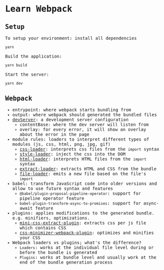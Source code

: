 <samp>

# Learn Webpack

## Setup

To setup your environment: install all dependencies

```bash
yarn
```

Build the application:

```bash
yarn build
```

Start the server:

```bash
yarn dev
```

## Webpack

- entrypoint: where webpack starts bundling from
- output: where webpack should generated the bundled files
- [devServer](https://webpack.js.org/configuration/dev-server): a development server configuration
  - contentBase: where the dev server will listen from
  - overlay: for every error, it will show an overlay about the error in the page
- module rules: loaders to interpret different types of modules (js, css, html, png, jpg, gif)
  - [css-loader](https://webpack.js.org/loaders/css-loader): interprets css files from the `import` syntax
  - [style-loader](https://webpack.js.org/loaders/style-loader): inject the css into the DOM
  - [html-loader](https://v4.webpack.js.org/loaders/html-loader): interprets HTML files from the `import` syntax
  - [extract-loader](https://github.com/peerigon/extract-loader): extracts HTML and CSS from the bundle
  - [file-loader](https://v4.webpack.js.org/loaders/file-loader): emits a new file based on the file's `import`
- babel: transform JavaScript code into older versions and allow to use future syntax and features
  - `@babel/plugin-proposal-pipeline-operator`: support for pipeline operator feature
  - `babel-plugin-transform-async-to-promises`: support for async-await feature
- plugins: applies modifications to the generated bundle. e.g. minifiers, optimizations.
  - [mini-css-extract-plugin](https://webpack.js.org/plugins/mini-css-extract-plugin): extracts css per js file which contains CSS
  - [css-minimizer-webpack-plugin](https://webpack.js.org/plugins/css-minimizer-webpack-plugin): optimizes and minifies your CSS
- Webpack loaders vs plugins; what's the difference?
  - `Loaders`: works at the individual file level during or before the bundle is generated
  - `Plugins`: works at bundle level and usually work at the end of the bundle generation process

</samp>

